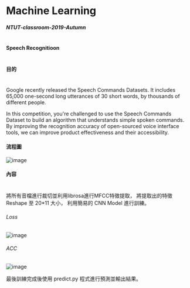 # Machine Learning 
##### NTUT-classroom-2019-Autumn
#
#### Speech Recognitioon
#
#### 目的
#
Google recently released the Speech Commands Datasets. It includes 65,000 one-second long utterances of 30 short words, by thousands of different people.

In this competition, you're challenged to use the Speech Commands Dataset to build an algorithm that understands simple spoken commands. By improving the recognition accuracy of open-sourced voice interface tools, we can improve product effectiveness and their accessibility.

#### 流程圖
![image](https://imgur.com/0tuLhdh.jpg)
#### 內容
#
將所有音檔進行裁切並利用librosa進行MFCC特徵提取，
將提取出的特徵 Reshape 至 20*11 大小，
利用簡易的 CNN Model 進行訓練。
######  Loss
![image](https://imgur.com/y9sXYqq.jpg)

######  ACC
![image](https://imgur.com/XCZbKi4.jpg)


最後訓練完成後使用 predict.py 程式進行預測並輸出結果。


